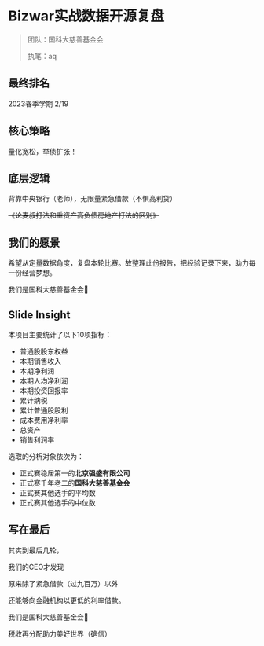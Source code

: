 # Bizwar实战数据开源复盘

> 团队：国科大慈善基金会
> 
> 执笔：aq

## 最终排名

2023春季学期 2/19

## 核心策略

量化宽松，举债扩张！

## 底层逻辑

背靠中央银行（老师），无限量紧急借款（不惧高利贷）

~~《论麦叔打法和重资产高负债房地产打法的区别》~~

## 我们的愿景

希望从定量数据角度，复盘本轮比赛。故整理此份报告，把经验记录下来，助力每一份经营梦想。

我们是国科大慈善基金会🤝

## Slide Insight

本项目主要统计了以下10项指标：

- 普通股股东权益
- 本期销售收入
- 本期净利润
- 本期人均净利润
- 本期投资回报率
- 累计纳税
- 累计普通股股利
- 成本费用净利率
- 总资产
- 销售利润率

选取的分析对象依次为：

- 正式赛稳居第一的**北京强盛有限公司**
- 正式赛千年老二的**国科大慈善基金会**
- 正式赛其他选手的平均数
- 正式赛其他选手的中位数

## 写在最后

其实到最后几轮，

我们的CEO才发现

原来除了紧急借款（过九百万）以外

还能够向金融机构以更低的利率借款。

我们是国科大慈善基金会🤝

税收再分配助力美好世界（确信）
